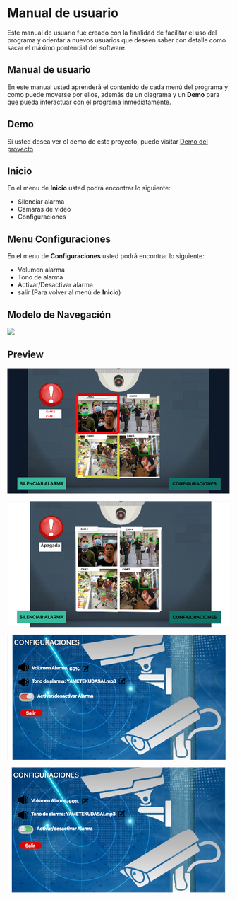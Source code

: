 # Manual de usuario
Este manual de usuario fue creado con la finalidad de facilitar el uso del programa y orientar a nuevos usuarios que deseen saber con detalle como sacar el máximo pontencial del software.

## Manual de usuario
En este manual usted aprenderá el contenido de cada menú del programa y como puede moverse por ellos, además de un diagrama y un **Demo** para que pueda interactuar con el programa inmediatamente.

## Demo
Si usted desea ver el demo de este proyecto, puede visitar [Demo del proyecto](https://drive.google.com/drive/folders/1Uqnloj1RgeDTE--mkgo7rjpL8jrsFSHX?usp=sharing)

## Inicio
En el menu de **Inicio** usted podrá encontrar lo siguiente:
* Silenciar alarma
* Camaras de video
* Configuraciones 

## Menu Configuraciones
En el menu de **Configuraciones** usted podrá encontrar lo siguiente:
* Volumen alarma
* Tono de alarma
* Activar/Desactivar alarma
* salir (Para volver al menú de **Inicio**)


## Modelo de Navegación

![](./ModeloDeNavegación.png)

## Preview

![](./1.png)

![](./2.png)

![](./3.png)

![](./4.png)
